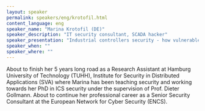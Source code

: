 ```yaml
---
layout: speaker
permalink: speakers/eng/krotofil.html
content_language: eng
speaker_name: "Marina Krotofil (DE)"
speaker_description: "IT security consultant, SCADA hacker"
speaker_presentation: "Industrial controllers security - how vulnerable is the key infrastructure?"
speaker_when: ""
speaker_where: ""
---
```


About to finish her 5 years long road as a Research Assistant at Hamburg University of Technology (TUHH), Institute for Security in Distributed Applications (SVA) where Marina has been teaching security and working towards her PhD in ICS security under the supervision of Prof. Dieter Gollmann.
About to continue her professional career  as a Senior Security Consultant at the European Network for Cyber Security (ENCS).
